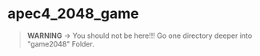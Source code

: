 # apec4_2048_game

> **WARNING** -> You should not be here!!! Go one directory deeper into "game2048" Folder.